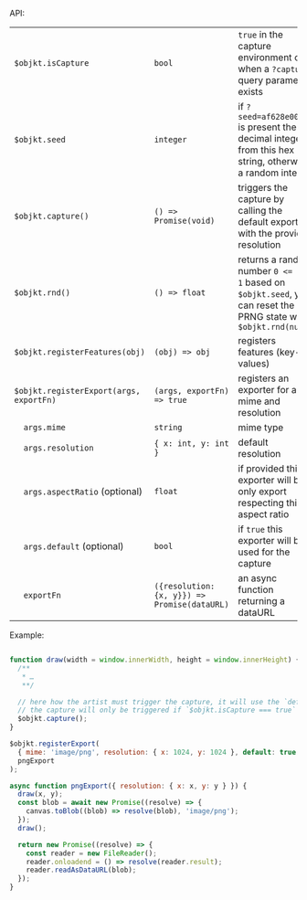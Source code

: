 API:

|                                         |                                              |                                                                                                                   |
| --------------------------------------- | -------------------------------------------- | ----------------------------------------------------------------------------------------------------------------- |
| `$objkt.isCapture`                      | `bool`                                       | `true` in the capture environment or when a `?capture` query parameter exists                                     |
| `$objkt.seed`                           | `integer`                                    | if `?seed=af628e00bde` is present the decimal integer from this hex string, otherwise a random integer            |
| `$objkt.capture()`                      | `() => Promise(void)`                        | triggers the capture by calling the default exporter with the provided resolution                                 |
| `$objkt.rnd()`                          | `() => float`                                | returns a random number `0 <= n < 1` based on `$objkt.seed`, you can reset the PRNG state with `$objkt.rnd(null)` |
| `$objkt.registerFeatures(obj)`          | `(obj) => obj`                               | registers features (key-values)                                                                                   |
| `$objkt.registerExport(args, exportFn)` | `(args, exportFn) => true`                   | registers an exporter for a mime and resolution                                                                   |
| `  args.mime`                           | `string`                                     | mime type                                                                                                         |
| `  args.resolution`                     | `{ x: int, y: int }`                         | default resolution                                                                                                |
| `  args.aspectRatio` (optional)         | `float`                                      | if provided this exporter will be only export respecting this aspect ratio                                        |
| `  args.default` (optional)             | `bool`                                       | if `true` this exporter will be used for the capture                                                              |
| `  exportFn`                            | `({resolution: {x, y}}) => Promise(dataURL)` | an async function returning a dataURL                                                                             |


Example:

```js

function draw(width = window.innerWidth, height = window.innerHeight) {
  /** 
   * …
   **/

  // here how the artist must trigger the capture, it will use the `default` exporter with the provided resolution
  // the capture will only be triggered if `$objkt.isCapture === true`
  $objkt.capture();
}

$objkt.registerExport(
  { mime: 'image/png', resolution: { x: 1024, y: 1024 }, default: true },
  pngExport
);

async function pngExport({ resolution: { x: x, y: y } }) {
  draw(x, y);
  const blob = await new Promise((resolve) => {
    canvas.toBlob((blob) => resolve(blob), 'image/png');
  });
  draw();

  return new Promise((resolve) => {
    const reader = new FileReader();
    reader.onloadend = () => resolve(reader.result);
    reader.readAsDataURL(blob);
  });
}
```

